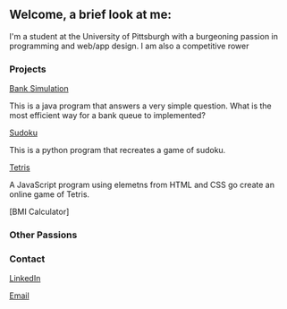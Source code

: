 ## Welcome, a brief look at me:

I'm a student at the University of Pittsburgh with a burgeoning passion in programming and web/app design. I am also a competitive rower 


### Projects

[Bank Simulation](https://github.com/tonidumitriu/Bank-Sim)

This is a java program that answers a very simple question. What is the most efficient way for a bank queue to implemented?

[Sudoku](https://github.com/tonidumitriu/Sudoku)

This is a python program that recreates a game of sudoku.

[Tetris](https://github.com/tonidumitriu/Tetris)

A JavaScript program using elemetns from HTML and CSS go create an online game of Tetris. 


[BMI Calculator]



### Other Passions



### Contact

[LinkedIn](https://www.linkedin.com/in/tonidumitriu)

[Email](aid17@pitt.edu)

